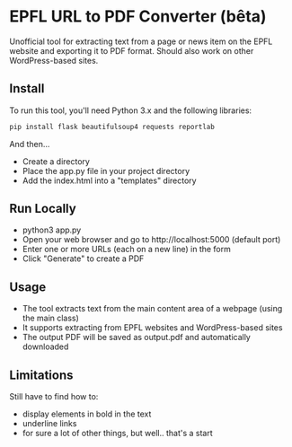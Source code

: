 # EPFL URL to PDF Converter (bêta)

Unofficial tool for extracting text from a page or news item on the EPFL website and exporting it to PDF format. Should also work on other WordPress-based sites.

## Install

To run this tool, you'll need Python 3.x and the following libraries:

```bash
pip install flask beautifulsoup4 requests reportlab
```

And then...
* Create a directory
* Place the app.py file in your project directory
* Add the index.html into a "templates" directory

## Run Locally
* python3 app.py
* Open your web browser and go to http://localhost:5000 (default port)
* Enter one or more URLs (each on a new line) in the form
* Click "Generate" to create a PDF

## Usage
* The tool extracts text from the main content area of a webpage (using the main class)
* It supports extracting from EPFL websites and WordPress-based sites
* The output PDF will be saved as output.pdf and automatically downloaded

## Limitations
Still have to find how to:
* display elements in bold in the text
* underline links
* for sure a lot of other things, but well.. that's a start
